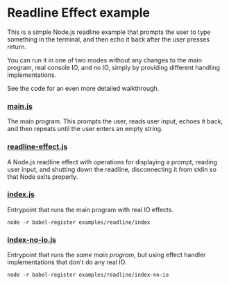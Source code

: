 # Readline Effect example

This is a simple Node.js readline example that prompts the user to type something in the terminal, and then echo it back after the user presses return.

You can run it in one of two modes without any changes to the main program, real console IO, and no IO, simply by providing different handling implementations.

See the code for an even more detailed walkthrough.

### [main.js](main.js)

The main program. This prompts the user, reads user input, echoes it back, and then repeats until the user enters an empty string.

### [readline-effect.js](readline-effect.js)

A Node.js readline effect with operations for displaying a prompt, reading user input, and shutting down the readline, disconnecting it from stdin so that Node exits properly.

### [index.js](index.js)

Entrypoint that runs the main program with real IO effects.

```
node -r babel-register examples/readline/index
```

### [index-no-io.js](index-no-io.js)

Entrypoint that runs the _same main program_, but using effect handler implementations that don't do any real IO.

```
node -r babel-register examples/readline/index-no-io
```
